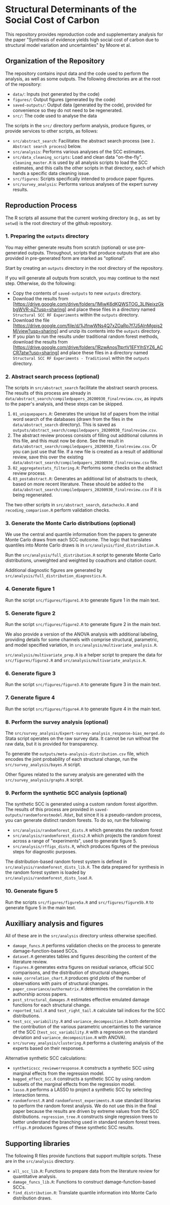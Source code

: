 # Structural Determinants of the Social Cost of Carbon

This repository provides reproduction code and supplementary analysis
for the paper "Synthesis of evidence yields high social cost of carbon
due to structural model variation and uncertainties" by Moore et al.

## Organization of the Repository

The repository contains input data and the code used to perform the
analysis, as well as some outputs. The following directories are at
the root of the repository:

 - `data/`: Inputs (not generated by the code)
 - `figures/`: Output figures (generated by the code)
 - `saved-outputs/`: Output data (generated by the code), provided for
   convenience so they do not need to be regenerated.
 - `src/`: The code used to analyse the data

The scripts in the `src/` directory perform analysis, produce figures,
or provide services to other scripts, as follows:

- `src/abstract_search`: Facilitates the abstract search process (see
  `2. Abstract search process`) below.
- `src/analysis`: Performs various analyses of the SCC estimates.
- `src/data_cleaning_scripts`: Load and clean data
  "on-the-fly". `cleaning_master.R` is used by all analysis scripts to
  load the SCC estimates, and this calls the other scripts in that
  directory, each of which hands a specific data cleaning issue.
- `src/figures`: Scripts specifically intended to produce paper
  figures.
- `src/survey_analysis`: Performs various analyses of the expert
  survey results.

## Reproduction Process

The R scripts all assume that the current working directory (e.g., as
set by `setwd`) is the root directory of the github repository.

### 1. Preparing the `outputs` directory

You may either generate results from scratch (optional) or use
pre-generated outputs. Throughout, scripts that produce outputs that
are also provided in pre-generated form are marked as "optional".

Start by creating an `outputs` directory in the root directory of the
repository.

If you will generate all outputs from scratch, you may continue to the
next step. Otherwise, do the following:

 - Copy the contents of `saved-outputs` to new `outputs` directory.
 - Download the results from
[https://drive.google.com/drive/folders/1MiwK6dKQWSTOG_3LINeixzGkbgWVR-pZ?usp=sharing]
and place these files in a directory named `Structural SCC RF
Experiments` within the `outputs` directory.
 - Download the file
   [https://drive.google.com/file/d/1jJfnwWNs4Q7xZOaRp7f7J5AlnMgpjs2M/view?usp=sharing]
   and unzip its contents into the `outputs` directory.
 - If you plan to run the results under traditional random forest
   methods, download the results from
   [https://drive.google.com/drive/folders/1RzwAnosTtprtV1EFYlhSYZ6_ACCR7atw?usp=sharing] and place these files in a directory named `Structural SCC RF
Experiments - Traditional` within the `outputs` directory.

### 2. Abstract search process (optional)

The scripts in `src/abstract_search` facilitate the abstract search
process. The results of this process are already in
`data/abstract_search/compiledpapers_20200930_finalreview.csv`, as
inputs to the paper's analysis, and these steps can be skipped.

1. `01_uniquepapers.R`: Generates the unique list of papers from the
  initial word search of the databases (drawn from the files in the
  `data/abstract_search` directory). This is saved as
  `outputs/abstract_search/compiledpapers_20200930_finalreview.csv`.
2. The abstract review process consists of filling out additional
   columns in this file, and this must now be done. See the result in
   `data/abstract_search/compiledpapers_20200930_finalreview.csv`. Or
   you can just use that file. If a new file is created as a result of
   additional review, save this over the existing
   `data/abstract_search/compiledpapers_20200930_finalreview.csv`
   file.
3. `02_aggregatestats_filtering.R`: Performs some checks on the
   abstract review process.
4. `03_postabstract.R`: Generates an additional list of abstracts to
   check, based on more recent literature. These should be added to
   the `data/abstract_search/compiledpapers_20200930_finalreview.csv`
   if it is being regenerated.

The two other scripts in `src/abstract_search`, `datachecks.R` and
`recoding_comparison.R` perform validation checks.

### 3. Generate the Monte Carlo distributions (optional)

We use the central and quantile information from the papers to
generate Monte Carlo draws from each SCC outcome. The logic that
translates quantiles into Monte Carlo draws is in
`src/analysis/find_distribution.R`.

Run the `src/analysis/full_distribution.R` script to generate Monte
Carlo distributions, unweighted and weighted by coauthors and citation
count.

Additional diagnostic figures are generated by
`src/analysis/full_distribution_diagnostics.R`.

### 4. Generate figure 1

Run the script `src/figures/figure1.R` to generate figure 1 in the
main text.

### 5. Generate figure 2

Run the script `src/figures/figure2.R` to generate figure 2 in the
main text.

We also provide a version of the ANOVA analysis with additional
labeling, providing details for some channels with comprise
structural, parametric, and model specified variation, in
`src/analysis/multivariate_analysis.R`.

`src/analysis/multivariate_prep.R` is a helper script to prepare the
data for `src/figures/figure2.R` and
`src/analysis/multivariate_analysis.R`.

### 6. Generate figure 3

Run the script `src/figures/figure3.R` to generate figure 3 in the
main text.

### 7. Generate figure 4

Run the script `src/figures/figure4.R` to generate figure 4 in the
main text.

### 8. Perform the survey analysis (optional)

The `src/survey_analysis/Expert-survey-analysis_response-bias_merged.do`
Stata script operates on the raw survey data. It cannot be run without
the raw data, but it is provided for transparency.

To generate the `outputs/meta-analysis-distribution.csv` file, which
encodes the joint probability of each structural change, run the
`src/survey_analysis/bayes.R` script.

Other figures related to the survey analysis are generated with the
`src/survey_analysis/graphs.R` script.

### 9. Perform the synthetic SCC analysis (optional)

The synthetic SCC is generated using a custom random forest
algorithm. The results of this process are provided in
`saved-outputs/randomforestmodel.Rdat`, but since it is a
pseudo-random process, you can generate distinct random forests. To do
so, run the following:

 - `src/analysis/randomforest_dists.R` which generates the random forest
 - `src/analysis/randomforest_dists2.R` which projects the random
 forest across a range of "experiments", used to generate figure 5.
 - `src/analysis/rffigs_dists.R`, which produces figures of the
   previous steps for diagnostic purposes.

The distribution-based random forest system is defined in
`src/analysis/randomforest_dists_lib.R`.
The data prepared for synthesis in the random forest system is loaded
by `src/analysis/randomforest_dists_load.R`.

### 10. Generate figure 5

Run the scripts `src/figures/figure5a.R` and `src/figures/figure5b.R`
to generate figure 5 in the main text.

## Auxilliary analysis and figures

All of these are in the `src/analysis` directory unless otherwise specified.

 - `damage_funcs.R` performs validation checks on the process to
   generate damage-function-based SCCs.
 - `dataset.R` generates tables and figures describing the content of
   the literature review.
 - `figures.R` generates extra figures on residual variance, official
   SCC comparisons, and the distribution of structural changes.
 - `make_correlation_chart.R` produces grid plots of the number of
   observations with pairs of structural changes.
 - `paper_covariance/authormatrix.R` determines the correlation
   in the authorship across papers.
 - `post_structural_damages.R` estimates effective emulated damage
   functions for each structural change.
 - `reported_tail.R` and `test_right_tail.R` calculate tail indices
   for the SCC distributions.
 - `test_scc_variability.R` and `variance_decomposition.R` both
   determine the contribution of the various parametric uncertainties
   to the variance of the SCC (`test_scc_variability.R` with a
   regresion on the standard deviation and `variance_decomposition.R`
   with ANOVA).
 - `src/survey_analysis/clustering.R` performs a clustering analysis
   of the experts based on their responses.

Alternative synthetic SCC calculations:

 - `syntheticscc_reviewerresponse.R` constructs a synthetic SCC using
   marginal effects from the regression model.
 - `bagged_effect_scc.R` constructs a synthetic SCC by using random
   subsets of the marginal effects from the regression model.
 - `lasso.R` performs a LASSO to project a synthetic SCC by selecting
   interaction terms.
 - `randomforest.R` and `randomforest_experiments.R` use standard
   libraries to perform the random forest analysis. We do not use this
   in the final paper because the results are driven by extreme values
   from the SCC distributions. `regression_tree.R` constructs single
   regression trees to better understand the branching used in
   standard random forest trees. `rffigs.R` produces figures of these
   synthetic SCC results.


## Supporting libraries

The following R files provide functions that support multiple
scripts. These are in the `src/analysis` directory.

 - `all_scc_lib.R`: Functions to prepare data from the literature
   review for quantitative analysis.
 - `damage_funcs_lib.R`: Functions to construct damage-function-based
   SCCs.
 - `find_distribution.R`: Translate quantile information into Monte
   Carlo distribution draws.
